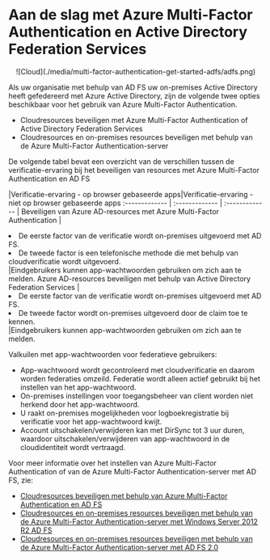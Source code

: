 <properties 
    pageTitle="Aan de slag met Azure Multi-Factor Authentication en Active Directory Federation Services" 
    description="Dit is de Azure Multi-Factor Authentication-pagina waarop wordt beschreven hoe u met Azure MFA en AD FS aan de slag kunt gaan." 
    services="multi-factor-authentication" 
    documentationCenter="" 
    authors="billmath" 
    manager="stevenpo" 
    editor="curtland"/>

<tags 
    ms.service="multi-factor-authentication" 
    ms.workload="identity" 
    ms.tgt_pltfrm="na" 
    ms.devlang="na" ms.topic="get-started-article" 
    ms.date="05/12/2016" 
    ms.author="billmath"/>

# Aan de slag met Azure Multi-Factor Authentication en Active Directory Federation Services



<center>![Cloud](./media/multi-factor-authentication-get-started-adfs/adfs.png)</center>

Als uw organisatie met behulp van AD FS uw on-premises Active Directory heeft gefedereerd met Azure Active Directory, zijn de volgende twee opties beschikbaar voor het gebruik van Azure Multi-Factor Authentication.

- Cloudresources beveiligen met Azure Multi-Factor Authentication of Active Directory Federation Services 
- Cloudresources en on-premises resources beveiligen met behulp van de Azure Multi-Factor Authentication-server 

De volgende tabel bevat een overzicht van de verschillen tussen de verificatie-ervaring bij het beveiligen van resources met Azure Multi-Factor Authentication en AD FS

|Verificatie-ervaring - op browser gebaseerde apps|Verificatie-ervaring - niet op browser gebaseerde apps
:------------- | :------------- | :------------- |
Beveiligen van Azure AD-resources met Azure Multi-Factor Authentication |<li>De eerste factor van de verificatie wordt on-premises uitgevoerd met AD FS.</li> <li>De tweede factor is een telefonische methode die met behulp van cloudverificatie wordt uitgevoerd.</li>|Eindgebruikers kunnen app-wachtwoorden gebruiken om zich aan te melden.
Azure AD-resources beveiligen met behulp van Active Directory Federation Services |<li>De eerste factor van de verificatie wordt on-premises uitgevoerd met AD FS.</li><li>De tweede factor wordt on-premises uitgevoerd door de claim toe te kennen.</li>|Eindgebruikers kunnen app-wachtwoorden gebruiken om zich aan te melden.

Valkuilen met app-wachtwoorden voor federatieve gebruikers: 

- App-wachtwoord wordt gecontroleerd met cloudverificatie en daarom worden federaties omzeild. Federatie wordt alleen actief gebruikt bij het instellen van het app-wachtwoord.
- On-premises instellingen voor toegangsbeheer van client worden niet herkend door het app-wachtwoord.
- U raakt on-premises mogelijkheden voor logboekregistratie bij verificatie voor het app-wachtwoord kwijt.
- Account uitschakelen/verwijderen kan met DirSync tot 3 uur duren, waardoor uitschakelen/verwijderen van app-wachtwoord in de cloudidentiteit wordt vertraagd.

Voor meer informatie over het instellen van Azure Multi-Factor Authentication of van de Azure Multi-Factor Authentication-server met AD FS, zie:

- [Cloudresources beveiligen met behulp van Azure Multi-Factor Authentication en AD FS](multi-factor-authentication-get-started-adfs-cloud.md)
- [Cloudresources en on-premises resources beveiligen met behulp van de Azure Multi-Factor Authentication-server met Windows Server 2012 R2 AD FS](multi-factor-authentication-get-started-adfs-w2k12.md)
- [Cloudresources en on-premises resources beveiligen met behulp van de Azure Multi-Factor Authentication-server met AD FS 2.0](multi-factor-authentication-get-started-adfs-adfs2.md)







 


<!--HONumber=Jun16_HO2-->



